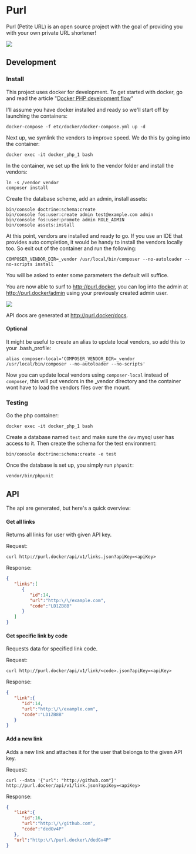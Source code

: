 Purl
====

Purl (Petite URL) is an open source project with the goal of providing you with your own private URL shortener!

![](https://goo.gl/HstQ5n)

## Development

### Install

This project uses docker for development. To get started with docker, go and read the article "[Docker PHP development flow](http://tech.yappa.be/docker-php-development)"

I'll assume you have docker installed and ready so we'll start off by launching the containers:

```
docker-compose -f etc/docker/docker-compose.yml up -d
```

Next up, we symlink the vendors to improve speed. We do this by going into the container:

```
docker exec -it docker_php_1 bash
```

In the container, we set up the link to the vendor folder and install the vendors:

```
ln -s /vendor vendor
composer install
```

Create the database scheme, add an admin, install assets:

```
bin/console doctrine:schema:create
bin/console fos:user:create admin test@example.com admin
bin/console fos:user:promote admin ROLE_ADMIN
bin/console assets:install
```

At this point, vendors are installed and ready to go. If you use an IDE that provides auto completion, it would be handy to install the vendors locally too. So exit out of the container and run the following:

```
COMPOSER_VENDOR_DIR=_vendor /usr/local/bin/composer --no-autoloader --no-scripts install
```

You will be asked to enter some parameters the default will suffice.

You are now able to surf to http://purl.docker, you can log into the admin at http://purl.docker/admin using your previously created admin user.

![](https://goo.gl/6JdMCf)

API docs are generated at http://purl.docker/docs.

#### Optional

It might be useful to create an alias to update local vendors, so add this to your .bash_profile:

```
alias composer-local='COMPOSER_VENDOR_DIR=_vendor /usr/local/bin/composer --no-autoloader --no-scripts'
```

Now you can update local vendors using `composer-local` instead of `composer`, this will put vendors in the _vendor directory and the container wont have to load the vendors files over the mount.

### Testing

Go the php container:

```
docker exec -it docker_php_1 bash
```

Create a database named `test` and make sure the `dev` mysql user has access to it. Then create the schema for the test environment:

```
bin/console doctrine:schema:create -e test
```

Once the database is set up, you simply run `phpunit`:

```
vendor/bin/phpunit
```

## API

The api are generated, but here's a quick overview:
 
#### Get all links

Returns all links for user with given API key.

Request:

```
curl http://purl.docker/api/v1/links.json?apiKey=<apiKey>
```

Response:

```json
{
   "links":[
      {
         "id":14,
         "url":"http:\/\/example.com",
         "code":"LD1ZB8B"
      }
   ]
}
```

#### Get specific link by code

Requests data for specified link code.

Request:

```
curl http://purl.docker/api/v1/link/<code>.json?apiKey=<apiKey>
```

Response:

```json
{
   "link":{
      "id":14,
      "url":"http:\/\/example.com",
      "code":"LD1ZB8B"
   }
}
```

#### Add a new link

Adds a new link and attaches it for the user that belongs to the given API key.

Request:

```
curl --data '{"url": "http://github.com"}' http://purl.docker/api/v1/link.json?apiKey=<apiKey>
```

Response:

```json
{
   "link":{
      "id":16,
      "url":"http:\/\/github.com",
      "code":"dedGv4P"
   },
   "url":"http:\/\/purl.docker\/dedGv4P"
}
```